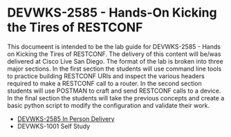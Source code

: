 # DEVWKS-2585 - Hands-On Kicking the Tires of RESTCONF

This documeent is intended to be the lab guide for DEVWKS-2585 - Hands on Kicking the Tires of RESTCONF. The delivery of this content will be/was delivered at Cisco Live San Diego. The format of the lab is broken into three major sections. In the first section the students will use command line tools to practice building RESTCONF URIs and inspect the various headers required to make a RESTCONF call to a router. In the second section students will use POSTMAN to craft and send RESTCONF calls to a device. In the final section the students will take the previous concepts and create a basic python script to modify the configuration and validate their work.

- [DEVWKS-2585 In Person Delivery](DEVWKS_2585_Guided_1.md)
- DEVWKS-1001 Self Study
